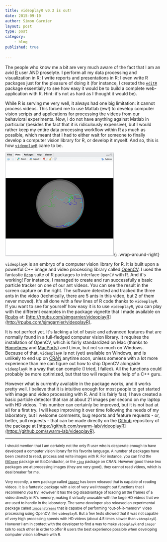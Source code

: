 ```yaml
---
title: videoplayR v0.3 is out!
date: 2015-09-10
author: Simon Garnier
layout: post
type: post
category:
    - blog
published: true

---
```


The people who know me a bit are very much aware of the fact that I am an avid [R](http://www.r-project.org) user AND proselyte. I perform all my data processing and visualization in R; I write reports and presentations in R; I even write R packages just for the pleasure of doing it (for instance, I created the [`editR`](https://github.com/swarm-lab/editR) package essentially to see how easy it would be to build a complete web-application with R. Hint: it's not as hard as I thought it would be).

While R is serving me very well, it always had one big limitation: it cannot process videos. This forced me to use Matlab (ew!) to develop computer vision scripts and applications for processing the videos from our behavioral experiments. Now, I do not have anything against Matlab in particular (besides the fact that it is ridiculously expensive), but I would rather keep my entire data processing workflow within R as much as possible, which meant that I had to either wait for someone to finally develop a computer vision library for R, or develop it myself. And so, this is how [`videoplayR`](https://github.com/swarm-lab/videoplayR) came to be.

![Trajectories of three ants tracked with `videoplayR`](/img/posts/2015-09-10-videoplayR-v0.3-is-out/tracks.png){: .wrap-around-right}

`videoplayR` is an embryo of a computer vision library for R. It is built upon a powerful C++ image and video processing library called [OpenCV](http://opencv.org/). I used the fantastic [`Rcpp`](http://www.rcpp.org/) suite of R packages to interface `OpenCV` with R. And it's working! For instance, I managed to create and run successfully a basic particle tracker on one of our ant videos. You can see the result in the screen capture on the right. The software detected and tracked the three ants in the video (technically, there are 5 ants in this video, but 2 of them never moved). It's all done with a few lines of R code thanks to `videoplayR`. If you want to see for yourself how easy it is to use `videoplayR`, you can play with the different examples in the package vignette that I made available on [Rpubs](http://rpubs.com/) at: [http://rpubs.com/sjmgarnier/videoplayR](http://rpubs.com/sjmgarnier/videoplayR).

It is not perfect yet. It's lacking a lot of basic and advanced features that are normally found in a full-fledged computer vision library. It requires the installation of OpenCV, which is fairly standardized on Mac (thanks to [Homebrew](http://brew.sh/) and [MacPorts](https://www.macports.org/)) and Linux, but not so much on Windows. Because of that, `videoplayR` is not (yet) available on Windows, and is unlikely to end up on [CRAN](https://cran.r-project.org/) anytime soon, unless someone with a lot more experience than me can figure out how to ship OpenCV alongside `videoplayR` in a way that can compile (I tried, I failed). All the functions could probably be more optimized, but that too will require the help of a C++ guru.

However what is currently available in the package works, and it works pretty well. I believe that it is intuitive enough for most people to get started with image and video processing with R. And it is fairly fast; I have created a basic particle detector that ran at about 21 images per second on my laptop with HD videos. This number can certainly be improved, but it is not bad at all for a first try. I will keep improving it over time following the needs of my laboratory, but I welcome comments, bug reports and feature requests - or, better, pull requests - that can be made directly on the [Github](https://github.com/) repository of the package at [https://github.com/swarm-lab/videoplayR](https://github.com/swarm-lab/videoplayR).

---

<small>I should mention that I am certainly not the only R user who is desperate enough to have developed a computer vision library for his favorite language. A number of packages have been created to read, process and write images with R. For instance, you can find the  [`EBImage`](http://bioconductor.org/packages/release/bioc/html/EBImage.html) package on BioConductor, or the [`ripa`](https://cran.r-project.org/web/packages/ripa/ripa.pdf) package on CRAN. However good these two packages are at processing images (they are very good), they cannot read videos, which is deal breaker for me.</small>

<small>Very recently, a new package called [`imager`](http://dahtah.github.io/imager/) has been released that is capable of reading videos. It is a fantastic package with a lot of very well thought out functions that I recommend you try. However it has the big disadvantage of loading all the frames of a video directly in R's memory, making it virtually unusable with the large HD videos that we are used to handle in the laboratory. The same developer also released an experimental package called [`imagerstreams`](https://github.com/dahtah/imagerstreams) that is capable of performing "out-of-R-memory" video processing using OpenCV, like `videoplayR`. But a few tests showed that it was not capable of very high processing speeds with HD videos (about 4.5 times slower than `videoplayR`). However I am in contact with the developer to find a way to make `videoplayR` and `imager` talk to each other in order to offer R users the best experience possible when developing computer vision software with R.</small>
